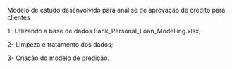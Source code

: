 Modelo de estudo desenvolvido para análise de aprovação de crédito para clientes

1- Utlizando a base de dados Bank_Personal_Loan_Modelling.xlsx;

2- Limpeza e tratamento dos dados;

3- Criação do modelo de predição.


